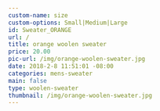 ```yaml
---
custom-name: size
custom-options: Small|Medium|Large
id: Sweater_ORANGE
url: /
title: orange woolen sweater
price: 20.00
pic-url: /img/orange-woolen-sweater.jpg
date: 2018-2-8 11:51:01 -08:00
categories: mens-sweater
main: false
type: woolen-sweater
thumbnail: /img/orange-woolen-sweater.jpg
---
```

